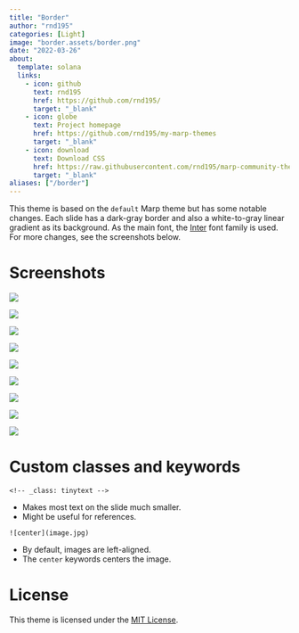 ```yaml
---
title: "Border"
author: "rnd195"
categories: [Light]
image: "border.assets/border.png"
date: "2022-03-26"
about:
  template: solana
  links:
    - icon: github
      text: rnd195
      href: https://github.com/rnd195/
      target: "_blank"
    - icon: globe
      text: Project homepage
      href: https://github.com/rnd195/my-marp-themes
      target: "_blank"
    - icon: download
      text: Download CSS
      href: https://raw.githubusercontent.com/rnd195/marp-community-themes/live/themes/border.css
      target: "_blank"
aliases: ["/border"]
---
```


This theme is based on the `default` Marp theme but has some notable changes. Each slide has a dark-gray border and also a white-to-gray linear gradient as its background. As the main font, the [Inter](https://github.com/rsms/inter) font family is used. For more changes, see the screenshots below.

# Screenshots

![](border.assets/template_page-0001.jpg)

![](border.assets/template_page-0002.jpg)

![](border.assets/template_page-0003.jpg)

![](border.assets/template_page-0004.jpg)

![](border.assets/template_page-0005.jpg)

![](border.assets/template_page-0006.jpg)

![](border.assets/template_page-0007.jpg)

![](border.assets/template_page-0008.jpg)

![](border.assets/template_page-0009.jpg)

# Custom classes and keywords

`<!-- _class: tinytext -->`

- Makes most text on the slide much smaller.
- Might be useful for references.

`![center](image.jpg)`

- By default, images are left-aligned.
- The `center` keywords centers the image.

# License

This theme is licensed under the [MIT License](https://github.com/rnd195/my-marp-themes/blob/live/LICENSE).